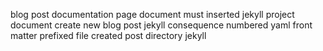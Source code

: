 blog post documentation page document must inserted jekyll project document create new blog post jekyll consequence numbered yaml front matter prefixed file created post directory jekyll